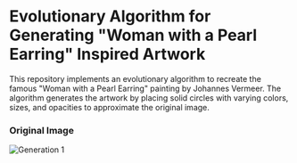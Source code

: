 # Evolutionary Algorithm for Generating "Woman with a Pearl Earring" Inspired Artwork

This repository implements an evolutionary algorithm to recreate the famous "Woman with a Pearl Earring" painting by Johannes Vermeer. The algorithm generates the artwork by placing solid circles with varying colors, sizes, and opacities to approximate the original image.

### Original Image
![Generation 1](original.png)
